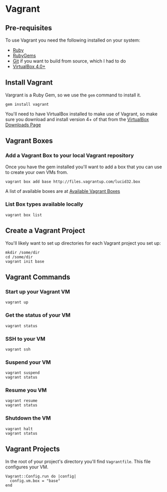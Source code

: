 # Vagrant

## Pre-requisites

To use Vagrant you need the following installed on your system:

* [Ruby](http://www.ruby-lang.org/en/)
* [RubyGems](http://rubygems.org/)
* [Git](http://git-scm.com/) if you want to build from source, which I had to do
* [VirtualBox 4.0+](http://www.virtualbox.org/wiki/Downloads)

## Install Vagrant

Vargrant is a Ruby Gem, so we use the `gem` command to install it.

	gem install vagrant

You'll need to have VirtualBox installed to make use of Vagrant, so make sure you download and install version 4+ of that from the [VirtualBox Downloads Page](http://www.virtualbox.org/wiki/Downloads)

## Vagrant Boxes

### Add a Vagrant Box to your local Vagrant repository

Once you have the gem installed you'll want to add a box that you can use to create your own VMs from.

	vagrant box add base http://files.vagrantup.com/lucid32.box

A list of available boxes are at [Available Vagrant Boxes](https://github.com/mitchellh/vagrant/wiki/Available-Vagrant-Boxes)

### List Box types available locally

	vagrant box list

## Create a Vagrant Project

You'll likely want to set up directories for each Vagrant project you set up:

	mkdir /some/dir
	cd /some/dir
	vagrant init base

## Vagrant Commands

### Start up your Vagrant VM

	vagrant up

### Get the status of your VM

	vagrant status

### SSH to your VM

	vagrant ssh

### Suspend your VM

	vagrant suspend
	vagrant status

### Resume you VM

	vagrant resume
	vagrant status

### Shutdown the VM

	vagrant halt
	vagrant status

## Vagrant Projects

In the root of your project's directory you'll find `Vagrantfile`. This file configures your VM.

	Vagrant::Config.run do |config|
	  config.vm.box = "base"
	end

